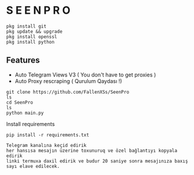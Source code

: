 # S E E N    P R O 
    pkg install git 
    pkg update && upgrade
    pkg install openssl
    pkg install python
                               

## Features
- Auto Telegram Views V3 ( You don't have to get proxies )
- Auto Proxy rescraping ( Qurulum Qaydası !)
```
git clone https://github.com/FallenXSs/SeenPro
ls
cd SeenPro
ls
python main.py
```

Install requirements
```
pip install -r requirements.txt
```
```
Telegram kanalına keçid edirik 
her hansısa mesajın üzerine toxunuruq ve özel bağlantıyı kopyala edirik
linki termuxa daxil edirik ve budur 20 saniye sonra mesajınıza baxış sayı elave edilecek.
```


